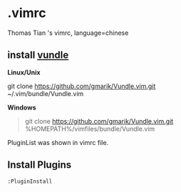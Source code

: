 # .vimrc
Thomas Tian 's vimrc, language=chinese

## install [vundle](https://github.com/gmarik/Vundle.vim)

**Linux/Unix**


  git clone https://github.com/gmarik/Vundle.vim.git ~/.vim/bundle/Vundle.vim


**Windows**

> git clone https://github.com/gmarik/Vundle.vim.git %HOMEPATH%/vimfiles/bundle/Vundle.vim


PluginList was shown in vimrc file.

## Install Plugins
```bash
:PluginInstall
```

